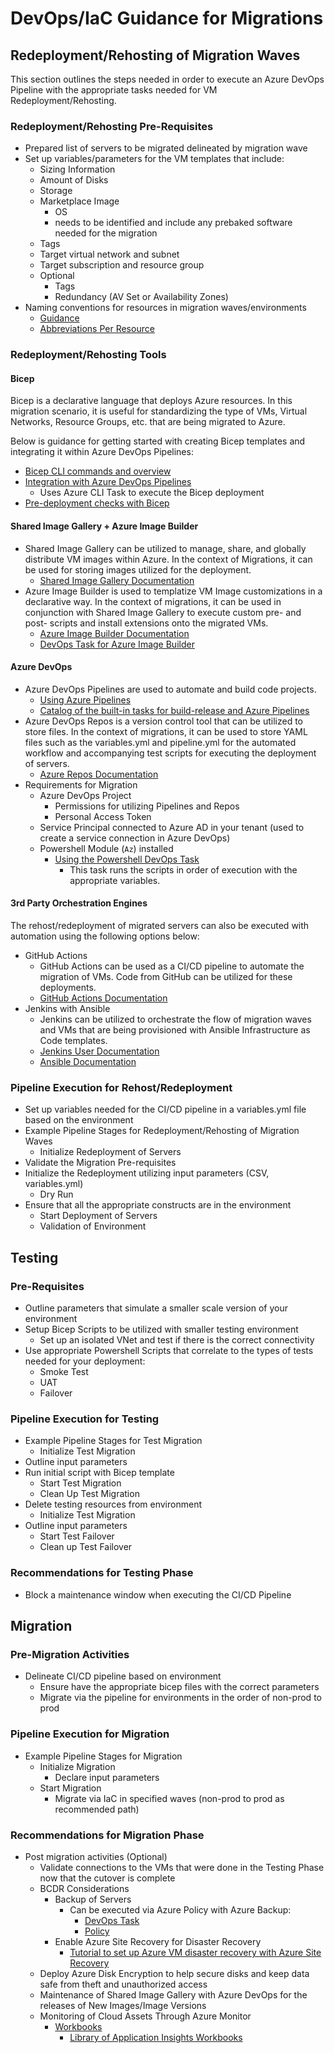 # DevOps/IaC Guidance for Migrations
## Redeployment/Rehosting of Migration Waves 
This section outlines the steps needed in order to execute an Azure DevOps Pipeline with the appropriate tasks needed for VM Redeployment/Rehosting.
 
### Redeployment/Rehosting Pre-Requisites 
* Prepared list of servers to be migrated delineated by migration wave
* Set up variables/parameters for the VM templates that include:
    * Sizing Information
    * Amount of Disks
    * Storage
    * Marketplace Image
        * OS
        * needs to be identified and include any prebaked software needed for the migration
    * Tags
    * Target virtual network and subnet
    * Target subscription and resource group
    * Optional
        * Tags
        * Redundancy (AV Set or Availability Zones)
* Naming conventions for resources in migration waves/environments
    * [Guidance](https://docs.microsoft.com/en-us/azure/cloud-adoption-framework/ready/azure-best-practices/resource-naming)
    * [Abbreviations Per Resource](https://docs.microsoft.com/en-us/azure/cloud-adoption-framework/ready/azure-best-practices/resource-abbreviations)
 
### Redeployment/Rehosting Tools
 
#### Bicep
Bicep is a declarative language that deploys Azure resources. In this migration scenario, it is useful for standardizing the type of VMs, Virtual Networks, Resource Groups, etc. that are being migrated to Azure.
 
Below is guidance for getting started with creating Bicep templates and integrating it within Azure DevOps Pipelines: 
* [Bicep CLI commands and overview](https://docs.microsoft.com/en-us/azure/azure-resource-manager/bicep/bicep-cli)
* [Integration with Azure DevOps Pipelines](https://docs.microsoft.com/en-us/azure/azure-resource-manager/bicep/add-template-to-azure-pipelines)
    * Uses Azure CLI Task to execute the Bicep deployment
* [Pre-deployment checks with Bicep](https://docs.microsoft.com/en-us/azure/azure-resource-manager/bicep/deploy-what-if?tabs=azure-powershell)
 
#### Shared Image Gallery + Azure Image Builder
* Shared Image Gallery can be utilized to manage, share, and globally distribute VM images within Azure. In the context of Migrations, it can be used for storing images utilized for the deployment.
    * [Shared Image Gallery Documentation](https://docs.microsoft.com/en-us/azure/virtual-machines/shared-image-galleries)
* Azure Image Builder is used to templatize VM Image customizations in a declarative way. In the context of migrations, it can be used in conjunction with Shared Image Gallery to execute custom pre- and post- scripts and install extensions onto the migrated VMs.
    * [Azure Image Builder Documentation](https://docs.microsoft.com/en-us/azure/virtual-machines/image-builder-overview)
    * [DevOps Task for Azure Image Builder](https://docs.microsoft.com/en-us/azure/virtual-machines/linux/image-builder-devops-task)

#### Azure DevOps
* Azure DevOps Pipelines are used to automate and build code projects.
    * [Using Azure Pipelines](https://docs.microsoft.com/en-us/azure/devops/pipelines/get-started/pipelines-get-started?view=azure-devops)
    * [Catalog of the built-in tasks for build-release and Azure Pipelines](https://docs.microsoft.com/en-us/azure/devops/pipelines/tasks/?view=azure-devops) 
* Azure DevOps Repos is a version control tool that can be utilized to store files. In the context of migrations, it can be used to store YAML files such as the variables.yml and pipeline.yml for the automated workflow and accompanying test scripts for executing the deployment of servers.
    * [Azure Repos Documentation](https://docs.microsoft.com/en-us/azure/devops/repos/get-started/?view=azure-devops)
* Requirements for Migration
    * Azure DevOps Project
        * Permissions for utilizing Pipelines and Repos
        * Personal Access Token
    * Service Principal connected to Azure AD in your tenant (used to create a service connection in Azure DevOps)
    * Powershell Module (`Az`) installed
        * [Using the Powershell DevOps Task](https://docs.microsoft.com/en-us/azure/devops/pipelines/tasks/utility/powershell?view=azure-devops)
            * This task runs the scripts in order of execution with the appropriate variables.
        
#### 3rd Party Orchestration Engines
The rehost/redeployment of migrated servers can also be executed with automation using the following options below:
* GitHub Actions
    * GitHub Actions can be used as a CI/CD pipeline to automate the migration of VMs. Code from GitHub can be utilized for these deployments.
    * [GitHub Actions Documentation](https://docs.github.com/en/actions)
* Jenkins with Ansible
    * Jenkins can be utilized to orchestrate the flow of migration waves and VMs that are being provisioned with Ansible Infrastructure as Code templates.
    * [Jenkins User Documentation](https://www.jenkins.io/doc/)
    * [Ansible Documentation](https://docs.ansible.com/ansible/latest/index.html)

 
### Pipeline Execution for Rehost/Redeployment
* Set up variables needed for the CI/CD pipeline in a variables.yml file based on the environment
* Example Pipeline Stages for Redeployment/Rehosting of Migration Waves
    * Initialize Redeployment of Servers
* Validate the Migration Pre-requisites
* Initialize the Redeployment utilizing input parameters (CSV, variables.yml)
    * Dry Run
* Ensure that all the appropriate constructs are in the environment
    * Start Deployment of Servers
    * Validation of Environment 

## Testing
 
### Pre-Requisites 
* Outline parameters that simulate a smaller scale version of your environment
* Setup Bicep Scripts to be utilized with smaller testing environment 
    * Set up an isolated VNet and test if there is the correct connectivity
* Use appropriate Powershell Scripts that correlate to the types of tests needed for your deployment:
    * Smoke Test
    * UAT
    * Failover 
 
### Pipeline Execution for Testing
* Example Pipeline Stages for Test Migration
    * Initialize Test Migration
* Outline input parameters
* Run initial script with Bicep template
    * Start Test Migration
    * Clean Up Test Migration
* Delete testing resources from environment 
    * Initialize Test Migration
* Outline input parameters
    * Start Test Failover
    * Clean up Test Failover

### Recommendations for Testing Phase
* Block a maintenance window when executing the CI/CD Pipeline


 
## Migration
 
### Pre-Migration Activities
*  Delineate CI/CD pipeline based on environment
    * Ensure have the appropriate bicep files with the correct parameters
    * Migrate via the pipeline for environments in the order of non-prod to prod

### Pipeline Execution for Migration
* Example Pipeline Stages for Migration
    * Initialize Migration
        * Declare input parameters
    * Start Migration
        * Migrate via IaC in specified waves (non-prod to prod as recommended path)

### Recommendations for Migration Phase 
* Post migration activities (Optional)
    * Validate connections to the VMs that were done in the Testing Phase now that the cutover is complete
    * BCDR Considerations 
        * Backup of Servers
            * Can be executed via Azure Policy with Azure Backup: 
                * [DevOps Task](https://docs.microsoft.com/en-us/azure/devops/pipelines/tasks/deploy/azure-policy?view=azure-devops) 
                * [Policy](https://docs.microsoft.com/en-us/azure/backup/backup-azure-auto-enable-backup#policy-4---preview-configure-backup-on-vms-with-a-given-tag-to-a-new-recovery-services-vault-with-a-default-policy)
        * Enable Azure Site Recovery for Disaster Recovery
            * [Tutorial to set up Azure VM disaster recovery with Azure Site Recovery](https://docs.microsoft.com/en-us/azure/site-recovery/azure-to-azure-tutorial-enable-replication)
    * Deploy Azure Disk Encryption to help secure disks and keep data safe from theft and unauthorized access
    * Maintenance of Shared Image Gallery with Azure DevOps for the releases of New Images/Image Versions
    * Monitoring of Cloud Assets Through Azure Monitor
        * [Workbooks](https://docs.microsoft.com/en-us/azure/azure-monitor/visualize/workbooks-data-sources)
            * [Library of Application Insights Workbooks](https://github.com/microsoft/Application-Insights-Workbooks/tree/master/Workbooks) 
